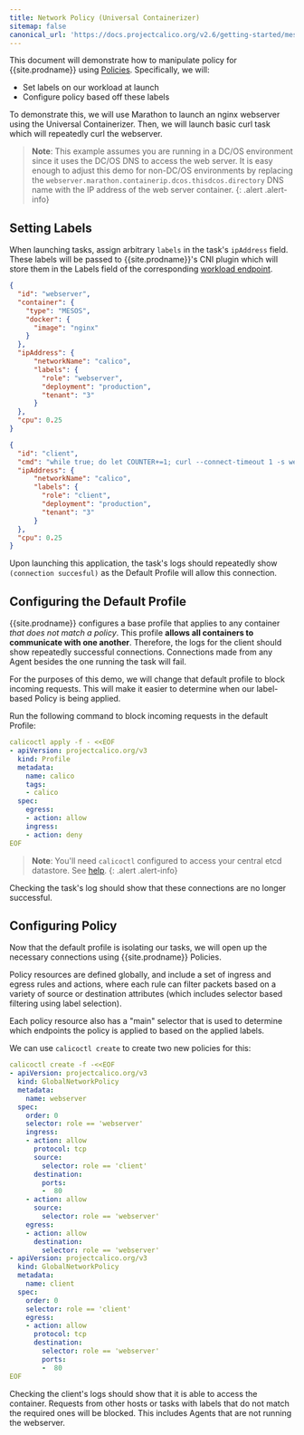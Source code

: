 ```yaml
---
title: Network Policy (Universal Containerizer)
sitemap: false 
canonical_url: 'https://docs.projectcalico.org/v2.6/getting-started/mesos/tutorials/policy/universal-containerizer'
---
```


This document will demonstrate how to manipulate policy for {{site.prodname}} using
[Policies]({{site.baseurl}}/{{page.version}}/reference/calicoctl/resources/networkpolicy). Specifically, we will:

- Set labels on our workload at launch
- Configure policy based off these labels

To demonstrate this, we will use Marathon to launch an nginx webserver using the Universal Containerizer.
Then, we will launch basic curl task which will repeatedly curl the webserver.

> **Note**: This example assumes you are running in a DC/OS environment 
> since it uses the DC/OS DNS to access the web server. It is easy enough 
> to adjust this demo for non-DC/OS environments by replacing the
> `webserver.marathon.containerip.dcos.thisdcos.directory` DNS name with 
> the IP address of the web server container.
{: .alert .alert-info}

## Setting Labels

When launching tasks, assign arbitrary `labels` in the task's `ipAddress` field.
These labels will be passed to {{site.prodname}}'s CNI plugin which will store them in the
Labels field of the corresponding
[workload endpoint]({{site.baseurl}}/{{page.version}}/reference/calicoctl/resources/workloadendpoint#definitions).

```json
{
  "id": "webserver",
  "container": {
    "type": "MESOS",
    "docker": {
      "image": "nginx"
    }
  },
  "ipAddress": {
      "networkName": "calico",
      "labels": {
        "role": "webserver",
        "deployment": "production",
        "tenant": "3"
      }
  },
  "cpu": 0.25
}
```

```json
{
  "id": "client",
  "cmd": "while true; do let COUNTER+=1; curl --connect-timeout 1 -s webserver.marathon.containerip.dcos.thisdcos.directory > /dev/null && echo \"(connection $COUNTER succesful)\" || echo \"($COUNTER timed out)\"; sleep 1; done",
  "ipAddress": {
      "networkName": "calico",
      "labels": {
        "role": "client",
        "deployment": "production",
        "tenant": "3"
      }
  },
  "cpu": 0.25
}
```

Upon launching this application, the task's logs should repeatedly show `(connection succesful)`
as the Default Profile will allow this connection.

## Configuring the Default Profile

{{site.prodname}} configures a base profile that applies to any container
_that does not match a policy_. This profile **allows all containers to communicate
with one another**. Therefore, the logs for the client should show repeatedly
successful connections. Connections made from
any Agent besides the one running the task will fail.

For the purposes of this demo, we will change that default profile to block
incoming requests. This will make it easier to determine when our label-based Policy is
being applied.

Run the following command to block incoming requests in the default Profile:

```yaml
calicoctl apply -f - <<EOF
- apiVersion: projectcalico.org/v3
  kind: Profile
  metadata:
    name: calico
    tags:
    - calico
  spec:
    egress:
    - action: allow
    ingress:
    - action: deny
EOF
```

> **Note**: You'll need `calicoctl` configured to access your central etcd datastore. 
> See [help](/{{page.version}}/reference/calicoctl/setup/etcdv3).
{: .alert .alert-info}

Checking the task's log should show that these connections are no longer successful.

## Configuring Policy

Now that the default profile is isolating our tasks, we will open up the necessary
connections using {{site.prodname}} Policies.

Policy resources are defined globally, and include a set of ingress and egress
rules and actions, where each rule can filter packets based on a variety
of source or destination attributes (which includes selector based filtering
using label selection).

Each policy resource also has a "main" selector that is used to determine which
endpoints the policy is applied to based on the applied labels.

We can use `calicoctl create` to create two new policies for this:

```yaml
calicoctl create -f -<<EOF
- apiVersion: projectcalico.org/v3
  kind: GlobalNetworkPolicy
  metadata:
    name: webserver
  spec:
    order: 0
    selector: role == 'webserver'
    ingress:
    - action: allow
      protocol: tcp
      source:
        selector: role == 'client'
      destination:
        ports:
        -  80
    - action: allow
      source:
        selector: role == 'webserver'
    egress:
    - action: allow
      destination:
        selector: role == 'webserver'
- apiVersion: projectcalico.org/v3
  kind: GlobalNetworkPolicy
  metadata:
    name: client
  spec:
    order: 0
    selector: role == 'client'
    egress:
    - action: allow
      protocol: tcp
      destination:
        selector: role == 'webserver'
        ports:
        -  80
EOF
```

Checking the client's logs should show that it is able to access the container.
Requests from other hosts or tasks with labels that do not match the required
ones will be blocked. This includes Agents that are not running the webserver.
